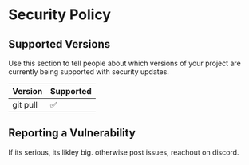 # Security Policy

## Supported Versions

Use this section to tell people about which versions of your project are
currently being supported with security updates.

| Version | Supported          |
| ------- | ------------------ |
| git pull| :white_check_mark: |

## Reporting a Vulnerability

If its serious, its likley big. otherwise post issues, reachout on discord.

